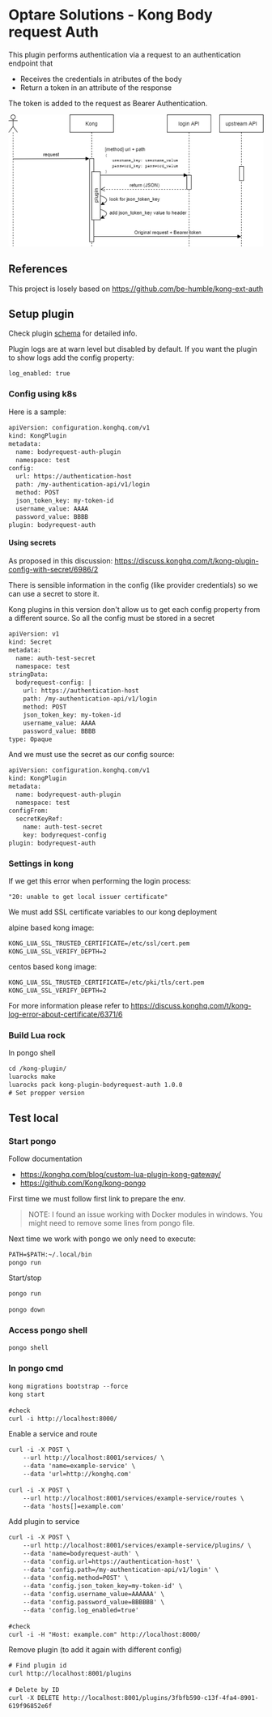 # Optare Solutions - Kong Body request Auth

This plugin performs authentication via a request to an authentication endpoint that
* Receives the credentials in atributes of the body
* Return a token in an attribute of the response

The token is added to the request as Bearer Authentication.

![alt Plugin flow](doc/kong-bodyauth-flow.png)

## References

This project is losely based on https://github.com/be-humble/kong-ext-auth

## Setup plugin

Check plugin [schema](./kong/plugins/bodyrequest-auth/schema.lua) for detailed info.

Plugin logs are at warn level but disabled by default. If you want the plugin to show logs add the config property:
```
log_enabled: true
```

### Config using k8s

Here is a sample:
```
apiVersion: configuration.konghq.com/v1
kind: KongPlugin
metadata:
  name: bodyrequest-auth-plugin
  namespace: test
config:
  url: https://authentication-host
  path: /my-authentication-api/v1/login
  method: POST
  json_token_key: my-token-id
  username_value: AAAA
  password_value: BBBB
plugin: bodyrequest-auth
```

#### Using secrets

As proposed in this discussion: https://discuss.konghq.com/t/kong-plugin-config-with-secret/6986/2

There is sensible information in the config (like provider credentials) so we can use a secret to store it.

Kong plugins in this version don't allow us to get each config property from a different source. So all the config must be stored in a secret
```
apiVersion: v1
kind: Secret
metadata:
  name: auth-test-secret
  namespace: test
stringData:
  bodyrequest-config: |
    url: https://authentication-host
    path: /my-authentication-api/v1/login
    method: POST
    json_token_key: my-token-id
    username_value: AAAA
    password_value: BBBB
type: Opaque
```

And we must use the secret as our config source:
```
apiVersion: configuration.konghq.com/v1
kind: KongPlugin
metadata:
  name: bodyrequest-auth-plugin
  namespace: test
configFrom:
  secretKeyRef:
    name: auth-test-secret
    key: bodyrequest-config
plugin: bodyrequest-auth
```

### Settings in kong

If we get this error when performing the login process:

```
"20: unable to get local issuer certificate"
```

We must add SSL certificate variables to our kong deployment

alpine based kong image:
```
KONG_LUA_SSL_TRUSTED_CERTIFICATE=/etc/ssl/cert.pem
KONG_LUA_SSL_VERIFY_DEPTH=2
```

centos based kong image:
```
KONG_LUA_SSL_TRUSTED_CERTIFICATE=/etc/pki/tls/cert.pem
KONG_LUA_SSL_VERIFY_DEPTH=2
```

For more information please refer to https://discuss.konghq.com/t/kong-log-error-about-certificate/6371/6

### Build Lua rock

In pongo shell
```
cd /kong-plugin/
luarocks make
luarocks pack kong-plugin-bodyrequest-auth 1.0.0
# Set propper version
```

## Test local

### Start pongo

Follow documentation
* https://konghq.com/blog/custom-lua-plugin-kong-gateway/
* https://github.com/Kong/kong-pongo

First time we must follow first link to prepare the env.

> NOTE: I found an issue working with Docker modules in windows. You might need to remove some lines from pongo file.

Next time we work with pongo we only need to execute:
```
PATH=$PATH:~/.local/bin
pongo run
```

Start/stop
```
pongo run

pongo down
```

### Access pongo shell

```
pongo shell
```

### In pongo cmd

```
kong migrations bootstrap --force
kong start

#check
curl -i http://localhost:8000/
```

Enable a service and route
```
curl -i -X POST \
    --url http://localhost:8001/services/ \
    --data 'name=example-service' \
    --data 'url=http://konghq.com'

curl -i -X POST \
    --url http://localhost:8001/services/example-service/routes \
    --data 'hosts[]=example.com'
```

Add plugin to service
```
curl -i -X POST \
    --url http://localhost:8001/services/example-service/plugins/ \
    --data 'name=bodyrequest-auth' \
    --data 'config.url=https://authentication-host' \
    --data 'config.path=/my-authentication-api/v1/login' \
    --data 'config.method=POST' \
    --data 'config.json_token_key=my-token-id' \
    --data 'config.username_value=AAAAAA' \
    --data 'config.password_value=BBBBBB' \
    --data 'config.log_enabled=true'

#check
curl -i -H "Host: example.com" http://localhost:8000/
```

Remove plugin (to add it again with different config)
```
# Find plugin id
curl http://localhost:8001/plugins

# Delete by ID
curl -X DELETE http://localhost:8001/plugins/3fbfb590-c13f-4fa4-8901-619f96852e6f
```
